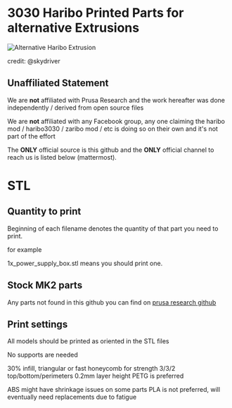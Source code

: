 # 3030 Haribo Printed Parts for alternative Extrusions   
   
![Alternative Haribo Extrusion](http://i.imgur.com/2kAgH48.jpg) 

credit: @skydriver   
  
## Unaffiliated Statement   
   
We are **not** affiliated with Prusa Research and the work hereafter was done independently / derived from open source files   
   
We are **not** affiliated with any Facebook group, any one claiming the haribo mod / haribo3030 / zaribo mod / etc is doing so on their own and it's not part of the effort   
   
The **ONLY** official source is this github and the **ONLY** official channel to reach us is listed below (mattermost).    

# STL

## Quantity to print
Beginning of each filename denotes the quantity of that part you need to print.

for example

1x_power_supply_box.stl means you should print one.

## Stock MK2 parts

Any parts not found in this github you can find on [prusa research github](https://github.com/prusa3d/Original-Prusa-i3/tree/MK2)

## Print settings

All models should be printed as oriented in the STL files

No supports are needed

30% infill, triangular or fast honeycomb for strength
3/3/2 top/bottom/perimeters
0.2mm layer height
PETG is preferred

ABS might have shrinkage issues on some parts
PLA is not preferred, will eventually need replacements due to fatigue